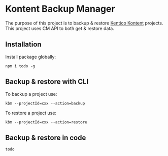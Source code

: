 

# Kontent Backup Manager

The purpose of this project is to backup & restore [Kentico Kontent](https://kontent.ai) projects. This project uses CM API to both get & restore data.

## Installation

Install package globally:

`npm i todo -g`

## Backup & restore with CLI

To backup a project use:

`kbm --projectId=xxx --action=backup`

To restore a project use:

`kbm --projectId=xxx --action=restore`

## Backup & restore in code

```typescript
todo
```